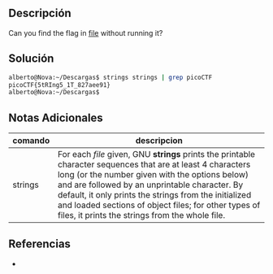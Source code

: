 ## Descripción

Can you find the flag in [file](https://jupiter.challenges.picoctf.org/static/5bd86036f013ac3b9c958499adf3e2e2/strings) without running it?

## Solución

```bash
alberto@Nova:~/Descargas$ strings strings | grep picoCTF
picoCTF{5tRIng5_1T_827aee91}
alberto@Nova:~/Descargas$ 
```

## Notas Adicionales
|comando|descripcion|
|---|---|
|strings|For each _file_ given, GNU **strings** prints the printable character sequences that are at least 4 characters long (or the number given with the options below) and are followed by an unprintable character. By default, it only prints the strings from the initialized and loaded sections of object files; for other types of files, it prints the strings from the whole file.|

## Referencias
- []()
